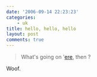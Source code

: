 ```yaml
---
date: '2006-09-14 22:23:23'
categories:
    - uk
title: hello, hello, hello
layout: post
comments: true
---
```

> What's going on
> '[ere](http://news.bbc.co.uk/1/hi/england/bristol/5345518.stm), then ?

Woof.
